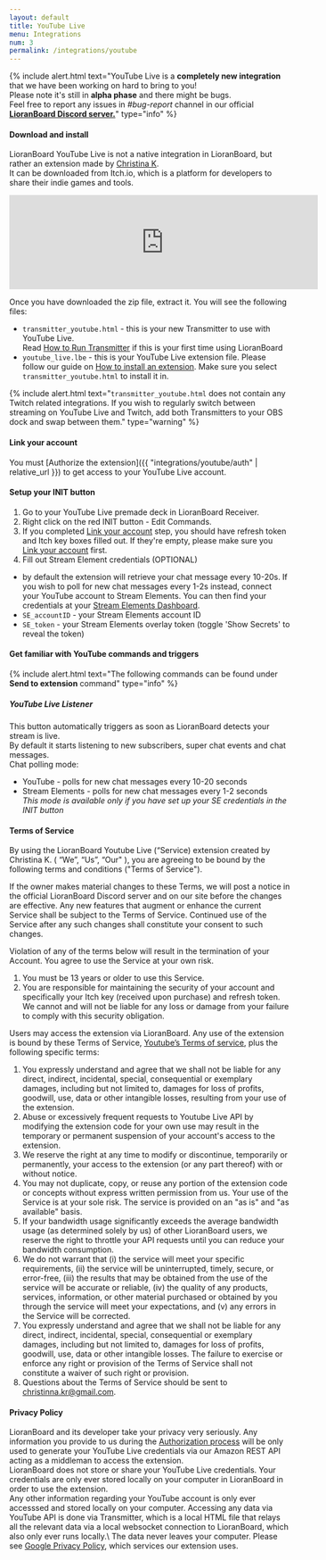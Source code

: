 ```yaml
---
layout: default
title: YouTube Live
menu: Integrations
num: 3
permalink: /integrations/youtube
---
```


{% include alert.html text="YouTube Live is a <strong>completely new integration</strong> that we have been working on hard to bring to you! <br> Please note it's still in <strong>alpha phase</strong> and there might be bugs. <br> Feel free to report any issues in <i>#bug-report</i> channel in our official <a href='https://discord.gg/dXez8Zh'><strong>LioranBoard Discord server.</strong></a>" type="info" %} 

#### Download and install
LioranBoard YouTube Live is not a native integration in LioranBoard, but rather an extension made by [Christina K](https://github.com/christinna9031?tab=repositories).\
It can be downloaded from Itch.io, which is a platform for developers to share their indie games and tools.

<iframe frameborder="0" src="https://itch.io/embed/1206259?border_width=2&bg_color=0b1a2d&fg_color=ffffff&link_color=790158&border_color=284c7b" width="554" height="169"><a href="https://christinak.itch.io/lb-eventsub-webhook">LioranBoard YouTube Live</a></iframe><br>

Once you have downloaded the zip file, extract it. You will see the following files: 
- `transmitter_youtube.html` - this is your new Transmitter to use with YouTube Live.\
  Read [How to Run Transmitter]() if this is your first time using LioranBoard
- `youtube_live.lbe` - this is your YouTube Live extension file. Please follow our guide on [How to install an extension](). Make sure you select `transmitter_youtube.html` to install it in.

{% include alert.html text="<code>transmitter_youtube.html</code> does not contain any Twitch related integrations. If you wish to regularly switch between streaming on YouTube Live and Twitch, add both Transmitters to your OBS dock and swap between them." type="warning" %} 

#### Link your account
You must [Authorize the extension]({{ "integrations/youtube/auth" | relative_url }}) to get access to your YouTube Live account. 

#### Setup your INIT button
1. Go to your YouTube Live premade deck in LioranBoard Receiver.
2. Right click on the red INIT button - Edit Commands.
3. If you completed [Link your account](#linkyouraccount) step, you should have refresh token and Itch key boxes filled out. If they're empty, please make sure you [Link your account](#linkyouraccount) first.
4. Fill out Stream Element credentials (OPTIONAL)
 - by default the extension will retrieve your chat message every 10-20s. If you wish to poll for new chat messages every 1-2s instead, connect your YouTube account to Stream Elements. You can then find your credentials at your [Stream Elements Dashboard](https://streamelements.com/dashboard/account/channels).
 - `SE_accountID` - your Stream Elements account ID 
 - `SE_token` - your Stream Elements overlay token (toggle 'Show Secrets' to reveal the token) 

#### Get familiar with YouTube commands and triggers

{% include alert.html text="The following commands can be found under <strong>Send to extension</strong> command" type="info" %}

##### YouTube Live Listener
This button automatically triggers as soon as LioranBoard detects your stream is live.\
By default it starts listening to new subscribers, super chat events and chat messages.\
Chat polling mode: 
- YouTube - polls for new chat messages every 10-20 seconds
- Stream Elements - polls for new chat messages every 1-2 seconds\
  *This mode is available only if you have set up your SE credentials in the INIT button* 


#### Terms of Service 
By using the LioranBoard Youtube Live (“Service) extension created by Christina K. ( “We”, “Us”, “Our" ), you are agreeing to be bound by the following terms and conditions ("Terms of Service").<br/>

If the owner makes material changes to these Terms, we will post a notice in the official LioranBoard Discord server and on our site before the changes are effective. Any new features that augment or enhance the current Service shall be subject to the Terms of Service. Continued use of the Service after any such changes shall constitute your consent to such changes.<br/>

Violation of any of the terms below will result in the termination of your Account. You agree to use the Service at your own risk.

1. You must be 13 years or older to use this Service.
2. You are responsible for maintaining the security of your account and specifically your Itch key (received upon purchase) and refresh token. We cannot and will not be liable for any loss or damage from your failure to comply with this security obligation.<br/>

Users may access the extension via LioranBoard. Any use of the extension is bound by these Terms of Service, [Youtube’s Terms of service](https://www.youtube.com/t/terms), plus the following specific terms:

1. You expressly understand and agree that we shall not be liable for any direct, indirect, incidental, special, consequential or exemplary damages, including but not limited to, damages for loss of profits, goodwill, use, data or other intangible losses, resulting from your use of the extension.
2. Abuse or excessively frequent requests to Youtube Live API by modifying the extension code for your own use may result in the temporary or permanent suspension of your account's access to the extension.
3. We reserve the right at any time to modify or discontinue, temporarily or permanently, your access to the extension (or any part thereof) with or without notice.
4. You may not duplicate, copy, or reuse any portion of the extension code or concepts without express written permission from us.
Your use of the Service is at your sole risk. The service is provided on an "as is" and "as available" basis.
5. If your bandwidth usage significantly exceeds the average bandwidth usage (as determined solely by us) of other LioranBoard users, we reserve the right to throttle your API requests until you can reduce your bandwidth consumption.
6. We do not warrant that (i) the service will meet your specific requirements, (ii) the service will be uninterrupted, timely, secure, or error-free, (iii) the results that may be obtained from the use of the service will be accurate or reliable, (iv) the quality of any products, services, information, or other material purchased or obtained by you through the service will meet your expectations, and (v) any errors in the Service will be corrected.
7. You expressly understand and agree that we shall not be liable for any direct, indirect, incidental, special, consequential or exemplary damages, including but not limited to, damages for loss of profits, goodwill, use, data or other intangible losses.
The failure to exercise or enforce any right or provision of the Terms of Service shall not constitute a waiver of such right or provision.
8. Questions about the Terms of Service should be sent to <a href='mailto&#58;ch&#114;is%74&#105;%6En%61&#37;2E&#107;r&#64;gma%6&#57;l&#46;co&#109;'>chri&#115;t&#105;n&#110;&#97;&#46;&#107;r&#64;g&#109;ail&#46;com</a>.

#### Privacy Policy
LioranBoard and its developer take your privacy very seriously. Any information you provide to us during the [Authorization process](https://lioranboard.ca/docs/integrations/youtube/auth) will be only used to generate your YouTube Live credentials via our Amazon REST API acting as a middleman to access the extension.\
LioranBoard does not store or share your YouTube Live credentials. Your credentials are only ever stored locally on your computer in LioranBoard in order to use the extension.\
Any other information regarding your YouTube account is only ever accesssed and stored locally on your computer. Accessing any data via YouTube API is done via Transmitter, which is a local HTML file that relays all the relevant data via a local websocket connection to LioranBoard, which also only ever runs locally.\ The data never leaves your computer. 
Please see [Google Privacy Policy](https://policies.google.com/privacy), which services our extension uses.


<!---
**Why is YouTube Live not completely free like other integrations**\
YouTube Live has a very strict policy when it comes to allowing 3rd party applications to connect and control your stream.\
There are daily **quota limits** applied to all users using the extension that took a long time to negotiate with YouTube.\
We want for everyone to use the integration in a way that allows us to make sure there is enough daily quota for all our users.\
In the future the integration might become free if YouTube provides us with a higher quota.
-->

